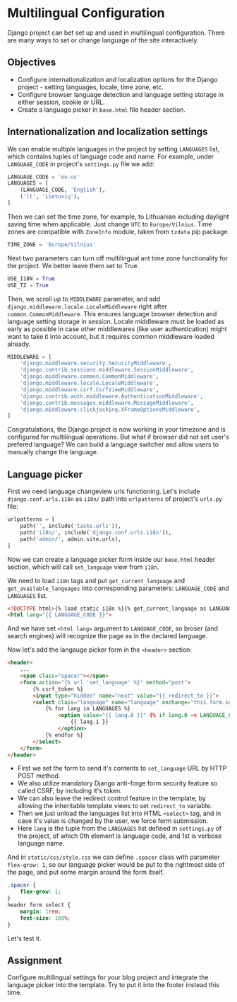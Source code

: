 # Multilingual Configuration

Django project can bet set up and used in multilingual configuration. There are many ways to set or change language of the site interactively.

## Objectives

* Configure internationalization and localization options for the Django project - setting languages, locale, time zone, etc.
* Configure browser language detection and language setting storage in either session, cookie or URL.
* Create a language picker in `base.html` file header section.

## Internationalization and localization settings

We can enable multiple languages in the project by setting `LANGUAGES` list, which contains tuples of language code and name. For example, under `LANGUAGE_CODE` in project's `settings.py` file we add:

```Python
LANGUAGE_CODE = 'en-us'
LANGUAGES = [
    (LANGUAGE_CODE, 'English'),
    ('lt', 'Lietuvių'),
]
```

Then we can set the time zone, for example, to Lithuanian including daylight saving time when applicable. Just change `UTC` to `Europe/Vilnius`. Time zones are compatible with `ZoneInfo` module, taken from `tzdata` pip package.

```Python
TIME_ZONE = 'Europe/Vilnius'
```

Next two parameters can turn off multilingual ant time zone functionality for the project. We better leave them set to True.

```Python
USE_I18N = True
USE_TZ = True
```

Then, we scroll up to `MIDDLEWARE` parameter, and add `django.middleware.locale.LocaleMiddleware` right after `common.CommonMiddleware`. This ensures language browser detection and language setting storage in session. Locale middleware must be loaded as early as possible in case other middlewares (like user authentication) might want to take it into account, but it requires common middleware loaded already.

```Python
MIDDLEWARE = [
    'django.middleware.security.SecurityMiddleware',
    'django.contrib.sessions.middleware.SessionMiddleware',
    'django.middleware.common.CommonMiddleware',
    'django.middleware.locale.LocaleMiddleware',
    'django.middleware.csrf.CsrfViewMiddleware',
    'django.contrib.auth.middleware.AuthenticationMiddleware',
    'django.contrib.messages.middleware.MessageMiddleware',
    'django.middleware.clickjacking.XFrameOptionsMiddleware',
]
```

Congratulations, the Django project is now working in your timezone and is configured for multilingual operations. But what if browser did not set user's prefered language? We can build a language switcher and allow users to manually change the language.

## Language picker

First we need language changeview urls functioning. Let's include `django.conf.urls.i18n` as `i18n/` path into `urlpatterns` of project's `urls.py` file:

```Python
urlpatterns = [
    path('', include('tasks.urls')),    
    path('i18n/', include('django.conf.urls.i18n')),
    path('admin/', admin.site.urls),
]
```

Now we can create a language picker form inside our `base.html` header section, which will call `set_language` view from `i18n`.

We need to load `i18n` tags and put `get_current_language` and `get_available_languages` into corresponding parameters: `LANGUAGE_CODE` and `LANGUAGES` list.

```HTML
<!DOCTYPE html>{% load static i18n %}{% get_current_language as LANGUAGE_CODE %}{% get_available_languages as LANGUAGES %}
<html lang="{{ LANGUAGE_CODE }}">
```

And we have set `<html lang>` argument to `LANGUAGE_CODE`, so broser (and search engines) will recognize the page as in the declared language.

Now let's add the langauge picker form in the `<header>` section:

```HTML
<header>
    ...
    <span class="spacer"></span>
    <form action="{% url 'set_language' %}" method="post">
        {% csrf_token %}
        <input type="hidden" name="next" value="{{ redirect_to }}">
        <select class="language" name="language" onchange="this.form.submit();">
            {% for lang in LANGUAGES %}
                <option value="{{ lang.0 }}" {% if lang.0 == LANGUAGE_CODE %}selected{% endif %}>
                    {{ lang.1 }}
                </option>
            {% endfor %}
        </select>
    </form>
</header>
```

* First we set the form to send it's contents to `set_language` URL by HTTP POST method. 
* We also utilize mandatory Django anti-forge form security feature so called CSRF, by including it's token.  
* We can also leave the redirect control feature in the template, by allowing the inheritable template views to set `redirect_to` variable.
* Then we just unload the languages list into HTML `<select>` tag, and in case it's value is changed by the user, we force form submission. 
* Here `lang` is the tuple from the `LANGUAGES` list defined in `settings.py` of the project, of which 0th element is language code, and 1st is verbose language name.

And in `static/css/style.css` we can define `.spacer` class with parameter `flex-grow: 1`, so our language picker would be put to the rightmost side of the page, and put some margin around the form itself.

```CSS
.spacer {
    flex-grow: 1;
}
header form select {
    margin: 1rem;
    font-size: 100%;
}
```

Let's test it.

## Assignment

Configure multilingual settings for your blog project and integrate the language picker into the template. Try to put it into the footer instead this time.

